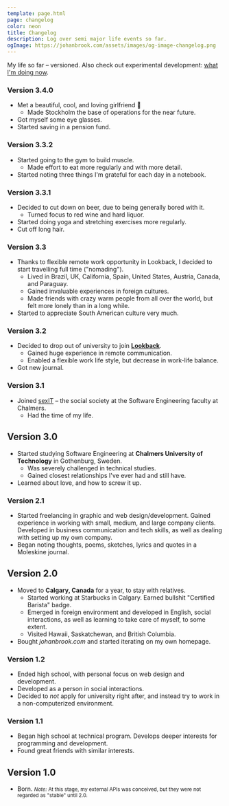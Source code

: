 ```yaml
---
template: page.html
page: changelog
color: neon
title: Changelog
description: Log over semi major life events so far.
ogImage: https://johanbrook.com/assets/images/og-image-changelog.png
---
```


<p class="tc muted">
My life so far – versioned. Also check out experimental development: <a href="/now">what I'm doing now</a>.
</p>

### Version 3.4.0

<ul class="latest">
  <li>Met a beautiful, cool, and loving girlfriend 🌻
    <ul>
      <li>Made Stockholm the base of operations for the near future.</li>
    </ul>
  </li>
  <li>Got myself some eye glasses.</li>
  <li>Started saving in a pension fund.</li>
</ul>

### Version 3.3.2

- Started going to the gym to build muscle.
  - Made effort to eat more regularly and with more detail.
- Started noting three things I'm grateful for each day in a notebook.

### Version 3.3.1

- Decided to cut down on beer, due to being generally bored with it.
  - Turned focus to red wine and hard liquor.
- Started doing yoga and stretching exercises more regularly.
- Cut off long hair.

### Version 3.3

- Thanks to flexible remote work opportunity in Lookback, I decided to start travelling full time ("nomading").
  - Lived in Brazil, UK, California, Spain, United States, Austria, Canada, and Paraguay.
  - Gained invaluable experiences in foreign cultures.
  - Made friends with crazy warm people from all over the world, but felt more lonely than in a long while.
- Started to appreciate South American culture very much.

### Version 3.2

- Decided to drop out of university to join [**Lookback**](http://lookback.io).
  - Gained huge experience in remote communication.
  - Enabled a flexible work life style, but decrease in work-life balance.
- Got new journal.

### Version 3.1

- Joined [sexIT](http://sexit.chalmers.it) – the social society at the Software Engineering faculty at Chalmers.
  - Had the time of my life.

## Version 3.0

- Started studying Software Engineering at **Chalmers University of Technology** in Gothenburg, Sweden.
  - Was severely challenged in technical studies.
  - Gained closest relationships I've ever had and still have.
- Learned about love, and how to screw it up.

### Version 2.1

- Started freelancing in graphic and web design/development. Gained experience in working with small, medium, and large company clients. Developed in business communication and tech skills, as well as dealing with setting up my own company.
- Began noting thoughts, poems, sketches, lyrics and quotes in a Moleskine journal.

## Version 2.0

- Moved to **Calgary, Canada** for a year, to stay with relatives.
  - Started working at Starbucks in Calgary. Earned bullshit "Certified Barista" badge.
  - Emerged in foreign environment and developed in English, social interactions, as well as learning to take care of myself, to some extent.
  - Visited Hawaii, Saskatchewan, and British Columbia.
- Bought *johanbrook.com* and started iterating on my own homepage.

### Version 1.2

- Ended high school, with personal focus on web design and development.
- Developed as a person in social interactions.
- Decided to *not* apply for university right after, and instead try to work in a non-computerized environment.

### Version 1.1

- Began high school at technical program. Develops deeper interests for programming and development.
- Found great friends with similar interests.

## Version 1.0

- Born. <small class="muted"><em>Note:</em> At this stage, my external APIs was conceived, but they were not regarded as "stable" until 2.0.
